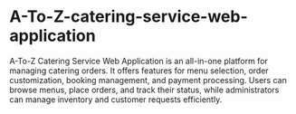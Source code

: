 # A-To-Z-catering-service-web-application
A-To-Z Catering Service Web Application is an all-in-one platform for managing catering orders. It offers features for menu selection, order customization, booking management, and payment processing. Users can browse menus, place orders, and track their status, while administrators can manage inventory and customer requests efficiently.
